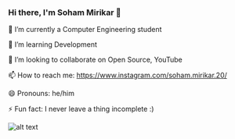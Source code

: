 ### Hi there, I'm Soham Mirikar 👋

  🔭 I’m currently a Computer Engineering student

  🌱 I’m learning Development
  
  👯 I’m looking to collaborate on Open Source, YouTube
  
  📫 How to reach me: https://www.instagram.com/soham.mirikar.20/
  
  😄 Pronouns: he/him
  
  ⚡ Fun fact: I never leave a thing incomplete :)


 ![alt text](https://github-readme-stats.vercel.app/api?username=sohamm20&&show_icons=true&title_color=ffffff&icon_color=186A3B&text_color=daf7dc&bg_color=151515)
